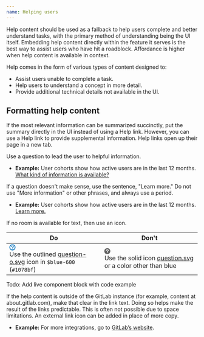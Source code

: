 ```yaml
---
name: Helping users
---
```


Help content should be used as a fallback to help users complete and better understand tasks, with the primary method of understanding being the UI itself. Embedding help content directly within the feature it serves is the best way to assist users who have hit a roadblock. Affordance is higher when help content is available in context.

Help comes in the form of various types of content designed to:

- Assist users unable to complete a task.
- Help users to understand a concept in more detail.
- Provide additional technical details not available in the UI.

## Formatting help content

If the most relevant information can be summarized succinctly, put the summary directly in the UI instead of using a Help link. However, you can use a Help link to provide supplemental information. Help links open up their page in a new tab.

Use a question to lead the user to helpful information.

- **Example:** User cohorts show how active users are in the last 12 months. [What kind of information is available?](#)

If a question doesn't make sense, use the sentence, "Learn more." Do not use "More information" or other phrases, and always use a period.

- **Example:** User cohorts show how active users are in the last 12 months. [Learn more.](#)

If no room is available for text, then use an icon.

| Do | Don't |
| - | - |
| <svg width="16" height="16" fill="none" xmlns="http://www.w3.org/2000/svg"><path d="M4.433 6.191c0-.418.142-.842.426-1.271.285-.43.7-.785 1.247-1.067.546-.282 1.182-.423 1.91-.423.677 0 1.274.118 1.793.354.518.235.918.556 1.2.96.282.406.423.846.423 1.322 0 .374-.08.702-.241.984a3.03 3.03 0 01-.574.73c-.222.204-.62.549-1.194 1.033a4.731 4.731 0 00-.381.36 1.466 1.466 0 00-.214.284c-.385.89-2.058.79-1.735-.455.12-.271.282-.509.482-.714.201-.204.472-.448.812-.73.3-.246.515-.432.648-.558a1.91 1.91 0 00.336-.42.97.97 0 00.136-.501c0-.352-.138-.65-.416-.892-.278-.242-.636-.363-1.075-.363-.513 0-.89.122-1.134.367-.242.244-.448.604-.616 1.08-.158.497-.46.746-.903.746a.915.915 0 01-.661-.261c-.18-.174-.27-.362-.27-.565zM8 16A8 8 0 118 0a8 8 0 010 16zm0-2A6 6 0 108 2a6 6 0 000 12zm0-1a1 1 0 110-2 1 1 0 010 2z" fill="#1078bf"/></svg><br>Use the outlined [question-o.svg](http://gitlab-org.gitlab.io/gitlab-svgs/?q=~question-o) icon in `$blue-600` (`#1078bf`) | <svg width="16" height="16" fill="none" xmlns="http://www.w3.org/2000/svg"><path fill-rule="evenodd" clip-rule="evenodd" d="M8 16A8 8 0 108 0a8 8 0 000 16zM4.86 4.92c-.285.43-.428.853-.428 1.271 0 .203.09.391.27.565.18.174.4.26.661.26.444 0 .745-.248.903-.746.168-.475.374-.835.616-1.08.243-.244.621-.366 1.134-.366.44 0 .797.121 1.075.363.278.242.416.54.416.892a.97.97 0 01-.136.502 1.91 1.91 0 01-.336.42 14.35 14.35 0 01-.648.557c-.34.282-.61.526-.812.73-.2.205-.361.443-.482.714-.323 1.244 1.35 1.345 1.735.455.047-.085.118-.18.214-.284.096-.103.223-.223.381-.36.575-.484.972-.829 1.194-1.033a3.03 3.03 0 00.574-.73 1.95 1.95 0 00.241-.984c0-.476-.14-.916-.423-1.321-.282-.405-.683-.726-1.2-.961-.518-.236-1.116-.354-1.793-.354-.728 0-1.364.141-1.91.423-.546.282-.962.637-1.247 1.067zM7 12a1 1 0 102 0 1 1 0 00-2 0z" fill="#666"/></svg><br>Use the solid icon [question.svg](http://gitlab-org.gitlab.io/gitlab-svgs/?q=~question) or a color other than blue |

Todo: Add live component block with code example

If the help content is outside of the GitLab instance (for example, content at about.gitlab.com), make that clear in the link text. Doing so helps make the result of the links predictable. This is often not possible due to space limitations. An external link icon can be added in place of more copy.

- **Example:** For more integrations, go to [GitLab’s website](#).
